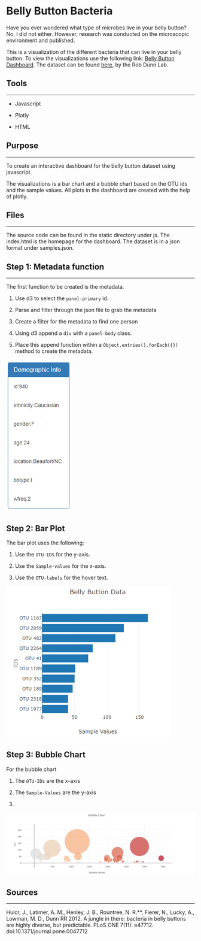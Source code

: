 # Belly Button Bacteria

Have you ever wondered what type of microbes live in your belly button? No, I did not either. However, research was conducted on the microscopic environment and published.

This is a visualization of the different bacteria that can live in your belly button. To view the visualizations use the following link: [Belly Button Dashboard](https://kplam624.github.io/Plot.ly-challenge/). The dataset can be found [here](http://robdunnlab.com/projects/belly-button-biodiversity/), by the Rob Dunn Lab.

## Tools

---

* Javascript

* Plotly

* HTML

## Purpose

---

To create an interactive dashboard for the belly button dataset using javascript.

The visualizations is a bar chart and a bubble chart based on the OTU ids and the sample values. All plots in the dashboard are created with the help of plotly.

## Files

---

The source code can be found in the static directory under js. The index.html is the homepage for the dashboard. The dataset is in a json format under samples.json.

## Step 1: Metadata function

---

The first function to be created is the metadata.

1. Use d3 to select the `panel-primary` id.

2. Parse and filter through the json file to grab the metadata

3. Create a filter for the metadata to find one person

4. Using d3 append a `div` with a `panel-body` class.

5. Place this append function within a `Object.entries().forEach({})` method to create the metadata.

![metadata](Images/metadata.png)

## Step 2: Bar Plot

The bar plot uses the following:

1. Use the `OTU-IDS` for the y-axis.

2. Use the `Sample-values` for the x-axis.

3. Use the `OTU-labels` for the hover text.

![barplot](Images/barchart.png)

## Step 3: Bubble Chart

For the bubble chart

1. The `OTU-IDs` are the x-axis

2. The `Sample-Values` are the y-axis

3. 

![bubbleplot](Images/bubblechart.png)

## Sources

---

Hulcr, J., Latimer, A. M., Henley, J. B., Rountree, N. R.**, Fierer, N., Lucky, A., Lowman, M. D., Dunn RR 2012. A jungle in there: bacteria in belly buttons are highly diverse, but predictable. PLoS ONE 7(11): e47712. doi:10.1371/journal.pone.0047712
